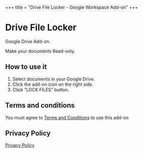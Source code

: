 +++
title = "Drive File Locker - Google Workspace Add-on"
+++

# Drive File Locker

Google Drive Add-on.

Make your documents Read-only.

## How to use it

1. Select documents in your Google Drive.
2. Click the add-on icon on the right side.
3. Click "LOCK FILES" button.

## Terms and conditions

You must agree to [Terms and Conditions](/terms-and-conditions) to use this add-on

## Privacy Policy

[Privacy Policy](/privacy-policy)
